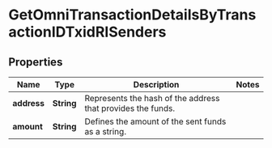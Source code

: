 

# GetOmniTransactionDetailsByTransactionIDTxidRISenders


## Properties

Name | Type | Description | Notes
------------ | ------------- | ------------- | -------------
**address** | **String** | Represents the hash of the address that provides the funds. | 
**amount** | **String** | Defines the amount of the sent funds as a string. | 



